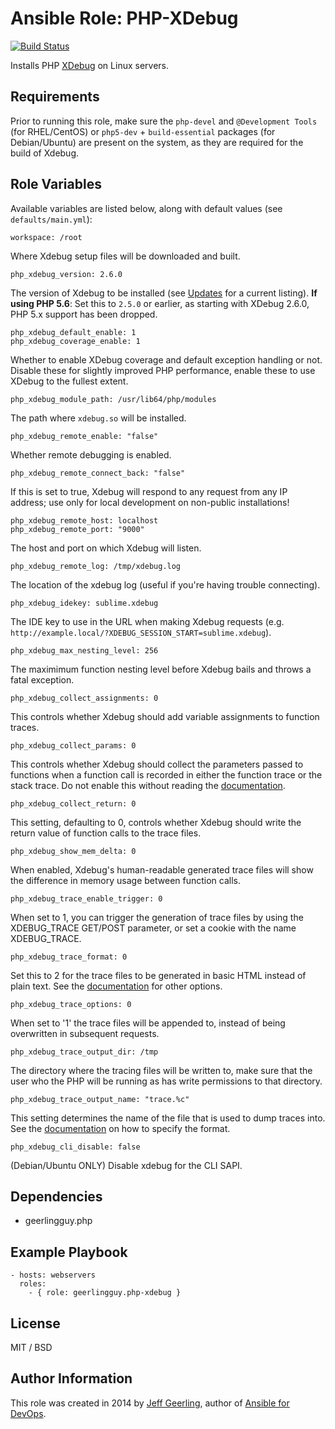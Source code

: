 # Ansible Role: PHP-XDebug

[![Build Status](https://travis-ci.org/geerlingguy/ansible-role-php-xdebug.svg?branch=master)](https://travis-ci.org/geerlingguy/ansible-role-php-xdebug)

Installs PHP [XDebug](http://xdebug.org/) on Linux servers.

## Requirements

Prior to running this role, make sure the `php-devel` and `@Development Tools` (for RHEL/CentOS) or `php5-dev` + `build-essential` packages (for Debian/Ubuntu) are present on the system, as they are required for the build of Xdebug.

## Role Variables

Available variables are listed below, along with default values (see `defaults/main.yml`):

    workspace: /root

Where Xdebug setup files will be downloaded and built.

    php_xdebug_version: 2.6.0

The version of Xdebug to be installed (see [Updates](https://xdebug.org/updates.php) for a current listing). **If using PHP 5.6**: Set this to `2.5.0` or earlier, as starting with XDebug 2.6.0, PHP 5.x support has been dropped.

    php_xdebug_default_enable: 1
    php_xdebug_coverage_enable: 1

Whether to enable XDebug coverage and default exception handling or not. Disable these for slightly improved PHP performance, enable these to use XDebug to the fullest extent.

    php_xdebug_module_path: /usr/lib64/php/modules

The path where `xdebug.so` will be installed.

    php_xdebug_remote_enable: "false"

Whether remote debugging is enabled.

    php_xdebug_remote_connect_back: "false"

If this is set to true, Xdebug will respond to any request from any IP address; use only for local development on non-public installations!

    php_xdebug_remote_host: localhost
    php_xdebug_remote_port: "9000"

The host and port on which Xdebug will listen.

    php_xdebug_remote_log: /tmp/xdebug.log

The location of the xdebug log (useful if you're having trouble connecting).

    php_xdebug_idekey: sublime.xdebug

The IDE key to use in the URL when making Xdebug requests (e.g. `http://example.local/?XDEBUG_SESSION_START=sublime.xdebug`).

    php_xdebug_max_nesting_level: 256

The maximimum function nesting level before Xdebug bails and throws a fatal exception.

    php_xdebug_collect_assignments: 0

This controls whether Xdebug should add variable assignments to function traces.

    php_xdebug_collect_params: 0

This controls whether Xdebug should collect the parameters passed to functions when a function call is recorded in either the function trace or the stack trace. Do not enable this without reading the [documentation](https://xdebug.org/docs/all_settings#collect_params).

    php_xdebug_collect_return: 0

This setting, defaulting to 0, controls whether Xdebug should write the return value of function calls to the trace files.

    php_xdebug_show_mem_delta: 0

When enabled, Xdebug's human-readable generated trace files will show the difference in memory usage between function calls.

    php_xdebug_trace_enable_trigger: 0

When set to 1, you can trigger the generation of trace files by using the XDEBUG_TRACE GET/POST parameter, or set a cookie with the name XDEBUG_TRACE.

    php_xdebug_trace_format: 0

Set this to 2 for the trace files to be generated in basic HTML instead of plain text. See the [documentation](https://xdebug.org/docs/all_settings#trace_format) for other options.

    php_xdebug_trace_options: 0

When set to '1' the trace files will be appended to, instead of being overwritten in subsequent requests.

    php_xdebug_trace_output_dir: /tmp

The directory where the tracing files will be written to, make sure that the user who the PHP will be running as has write permissions to that directory.

    php_xdebug_trace_output_name: "trace.%c"

This setting determines the name of the file that is used to dump traces into. See the [documentation](https://xdebug.org/docs/all_settings#trace_output_name) on how to specify the format.

    php_xdebug_cli_disable: false

(Debian/Ubuntu ONLY) Disable xdebug for the CLI SAPI.

## Dependencies

  - geerlingguy.php

## Example Playbook

    - hosts: webservers
      roles:
        - { role: geerlingguy.php-xdebug }

## License

MIT / BSD

## Author Information

This role was created in 2014 by [Jeff Geerling](http://www.jeffgeerling.com/), author of [Ansible for DevOps](https://www.ansiblefordevops.com/).
